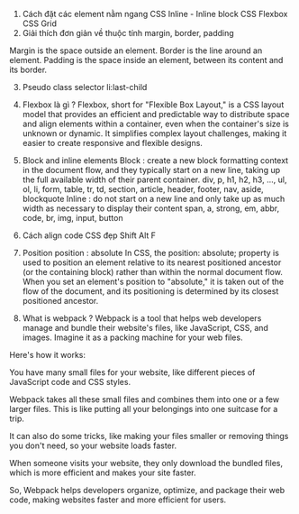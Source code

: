 1. Cách đặt các element nằm ngang 
CSS Inline - Inline block
CSS Flexbox 
CSS Grid 
2. Giải thích đơn giản về thuộc tính margin, border, padding

Margin is the space outside an element.
Border is the line around an element.
Padding is the space inside an element, between its content and its border.

3. Pseudo class selector 
li:last-child

4. Flexbox là gì ? 
Flexbox, short for "Flexible Box Layout," is a CSS layout model that provides an efficient and predictable way to distribute space and align elements within a container, even when the container's size is unknown or dynamic. It simplifies complex layout challenges, making it easier to create responsive and flexible designs.

5. Block and inline elements 
Block  : create a new block formatting context in the document flow, and they typically start on a new line, taking up the full available width of their parent container.
    div, p, h1, h2, h3, ..., ul, ol, li, form, table, tr, td, section, article, header, footer, nav, aside, blockquote
Inline : do not start on a new line and only take up as much width as necessary to display their content
    span, a, strong, em, abbr, code, br, img, input, button

6. Cách align code CSS đẹp 
Shift Alt F

7. Position
position : absolute 
In CSS, the position: absolute; property is used to position an element relative to its nearest positioned ancestor (or the containing block) rather than within the normal document flow. When you set an element's position to "absolute," it is taken out of the flow of the document, and its positioning is determined by its closest positioned ancestor.

8. What is webpack ? 
Webpack is a tool that helps web developers manage and bundle their website's files, like JavaScript, CSS, and images. Imagine it as a packing machine for your web files.

Here's how it works:

You have many small files for your website, like different pieces of JavaScript code and CSS styles.

Webpack takes all these small files and combines them into one or a few larger files. This is like putting all your belongings into one suitcase for a trip.

It can also do some tricks, like making your files smaller or removing things you don't need, so your website loads faster.

When someone visits your website, they only download the bundled files, which is more efficient and makes your site faster.

So, Webpack helps developers organize, optimize, and package their web code, making websites faster and more efficient for users.
